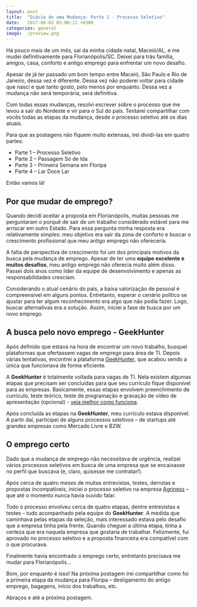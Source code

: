 ```yaml
---
layout: post
title:  "Diário de uma Mudança: Parte 1 - Processo Seletivo"
date:   2017-08-03 05:00:11 +0300
categories: general
image:  /preview.png
---
```


Há pouco mais de um mês, sai da minha cidade natal, Maceió/AL, e me mudei definitivamente para Florianópolis/SC. Deixei para trás família, amigos, casa, conforto e antigo emprego para enfrentar um novo desafio.

Apesar de já ter passado um bom tempo entre Maceió, São Paulo e Rio de Janeiro, dessa vez é diferente. Dessa vez não poderei voltar para cidade que nasci e que tanto gosto, pelo menos por enquanto. Dessa vez a mudança não será temporária, será definitiva.

Com todas essas mudanças, resolvi escrever sobre o processo que me levou a sair do Nordeste e vir para o Sul do país. Tentarei compartilhar com vocês todas as etapas da mudança, desde o processo seletivo até os dias atuais.

Para que as postagens não fiquem muito extensas, irei dividi-las em quatro partes:

* Parte 1 – Processo Seletivo
* Parte 2 – Passagem Só de Ida
* Parte 3 – Primeira Semana em Floripa
* Parte 4 – Lar Doce Lar

Então vamos lá!

## Por que mudar de emprego?

Quando decidi aceitar a proposta em Florianópolis, muitas pessoas me perguntaram o porquê de sair de um trabalho considerado estável para me arriscar em outro Estado. Para essa pergunta minha resposta era relativamente simples: meu objetivo era sair da zona de conforto e buscar o crescimento profissional que meu antigo emprego não ofereceria.

A falta de perspectiva de crescimento foi um dos principais motivos da busca pela mudança de emprego. Apesar de ter uma **equipe excelente e muitos desafios**, meu antigo emprego não oferecia muito além disso. Passei dois anos como líder da equipe de desenvolvimento e apenas as responsabilidades cresciam.

Considerando o atual cenário do país, a baixa valorização de pessoal é compreensível em alguns pontos. Entretanto, esperar o cenário político se ajustar para ter algum reconhecimento era algo que não podia fazer. Logo, buscar alternativas era a solução. Assim, iniciei a fase de busca por um novo emprego.

## A busca pelo novo emprego - GeekHunter

Após definido que estava na hora de encontrar um novo trabalho, busquei plataformas que ofertassem vagas de emprego para área de TI. Depois várias tentativas, encontrei a plataforma [GeekHunter](https://www.geekhunter.com.br/), que acabou sendo a única que funcionava de forma eficiente.

A **GeekHunter** é totalmente voltada para vagas de TI. Nela existem algumas etapas que precisam ser concluídas para que seu currículo fique disponível para as empresas. Basicamente, essas etapas envolvem preenchimento de currículo, teste teórico, teste de programação e gravação de vídeo de apresentação (opcional) - [veja melhor como funciona](https://www.geekhunter.com.br/como/candidatos).

Após concluída as etapas na **GeekHunter**, meu currículo estava disponível. A partir daí, participei de alguns processos seletivos – de startups até grandes empresas como Mercado Livre e B2W.

##  O emprego certo

Dado que a mudança de emprego não necessitava de urgência, realizei vários processos seletivos em busca de uma empresa que se encaixasse no perfil que buscava (e, claro, quisesse me contratar!).

Após cerca de quatro meses de muitas entrevistas, testes, derrotas e propostas incompatíveis, iniciei o processo seletivo na empresa [Agriness](http://www.agriness.com/pt/) – que até o momento nunca havia ouvido falar.

Todo o processo envolveu cerca de quatro etapas, dentre entrevistas e testes – tudo acompanhado pela equipe do **GeekHunter**. A medida que caminhava pelas etapas da seleção, mais interessado estava pelo desafio que a empresa tinha pela frente. Quando cheguei a última etapa, tinha a certeza que era naquela empresa que gostaria de trabalhar. Felizmente, fui aprovado no processo seletivo e a proposta financeira era compatível com o que procurava.

Finalmente havia encontrado o emprego certo, entretanto precisava me mudar para Florianópolis...

Bom, por enquanto é isso! Na próxima postagem irei compartilhar como foi a primeira etapa da mudança para Floripa – desligamento do antigo emprego, bagagens, início dos trabalhos, etc.

Abraços e até a próxima postagem.
